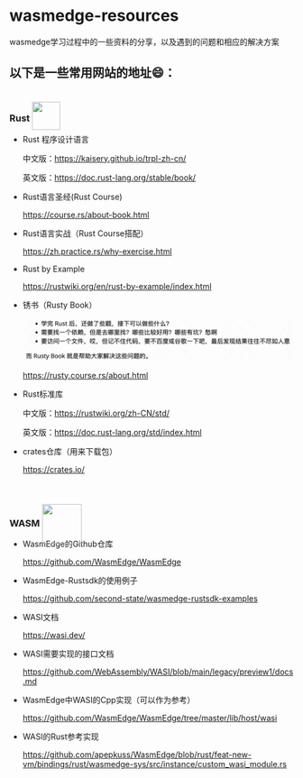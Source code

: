 # wasmedge-resources

wasmedge学习过程中的一些资料的分享，以及遇到的问题和相应的解决方案



## 以下是一些常用网站的地址😄：

### Rust [<img src="https://www.rust-lang.org/static/images/rust-logo-blk.svg" style="position:relative; top:15px; width:50px; height:50px;">](https://www.rust-lang.org/zh-CN/)
- Rust 程序设计语言

  中文版：https://kaisery.github.io/trpl-zh-cn/

  英文版：https://doc.rust-lang.org/stable/book/
- Rust语言圣经(Rust Course)
  
  https://course.rs/about-book.html
- Rust语言实战（Rust Course搭配）
  
  https://zh.practice.rs/why-exercise.html
- Rust by Example
  
  https://rustwiki.org/en/rust-by-example/index.html
- 锈书（Rusty Book）
  
  ![image-20230420105636635](./README.assets/image-20230420105636635.png)
  
  https://rusty.course.rs/about.html
- Rust标准库
  
  中文版：https://rustwiki.org/zh-CN/std/
  
  英文版：https://doc.rust-lang.org/std/index.html
- crates仓库（用来下载包）
  
  https://crates.io/

### WASM [<img src="https://webassembly.org/css/webassembly.svg" style="position:relative; top:30px; height:70px; width:70px;">](https://webassembly.org/)

- WasmEdge的Github仓库
  
  https://github.com/WasmEdge/WasmEdge
- WasmEdge-Rustsdk的使用例子
  
  https://github.com/second-state/wasmedge-rustsdk-examples
- WASI文档
  
  https://wasi.dev/
- WASI需要实现的接口文档
  
  https://github.com/WebAssembly/WASI/blob/main/legacy/preview1/docs.md
- WasmEdge中WASI的Cpp实现（可以作为参考）
  
  https://github.com/WasmEdge/WasmEdge/tree/master/lib/host/wasi
- WASI的Rust参考实现
  
  https://github.com/apepkuss/WasmEdge/blob/rust/feat-new-vm/bindings/rust/wasmedge-sys/src/instance/custom_wasi_module.rs

